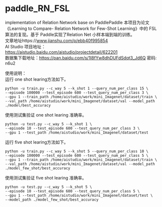 # paddle_RN_FSL
implementation of Relation Network base on PaddlePaddle
本项目为论文《Learning to Compare- Relation Network for Few-Shot Learning》中的 FSL算法的复现。基于 Paddle实现了Relation Net 小样本端到端的训练。</br>
文章地址https://www.jianshu.com/p/ebb40f995854</br>
AI Studio 项目地址：https://aistudio.baidu.com/aistudio/projectdetail/622201</br>
数据集下载地址：https://pan.baidu.com/s/1I8fYw8dhDUFdSdqt3_Jd6Q 密码: n6u2</br>

使用说明：</br>
运行 one shot learing方法如下。</br>

    python -u train.py --c_way 5 --k_shot 1 --query_num_per_class 15 \
    --episode 100000 --test_episode 600 --test_query_num_per_class 3 \
    --gpu 1 --train_path /home/aistudio/work/mini_Imagenet/dataset/train \
    --val_path /home/aistudio/work/mini_Imagenet/dataset/val --model_path ./model/best_accuracy

使用测试集验证  one shot learing 准确率。</br>

    python -u test.py --c_way 5 --k_shot 1 \
    --episode 10 --test_episode 600 --test_query_num_per_class 3 \
    --gpu 1 --test_path /home/aistudio/work/mini_Imagenet/dataset/test

运行 five shot learing方法如下。</br>

    python -u train.py --c_way 5 --k_shot 5 --query_num_per_class 10 \
    --episode 100000 --test_episode 600 --test_query_num_per_class 5 \
    --gpu 1 --train_path /home/aistudio/work/mini_Imagenet/dataset/train \
    --val_path /home/aistudio/work/mini_Imagenet/dataset/val --model_path ./model_few_shot/best_accuracy

使用测试集验证 five shot learing 准确率。</br>

    python -u test.py --c_way 5 --k_shot 5 \
    --episode 10 --test_episode 600 --test_query_num_per_class 5 \
    --gpu 1 --test_path /home/aistudio/work/mini_Imagenet/dataset/test \
    --model_path ./model_few_shot/best_accuracy
